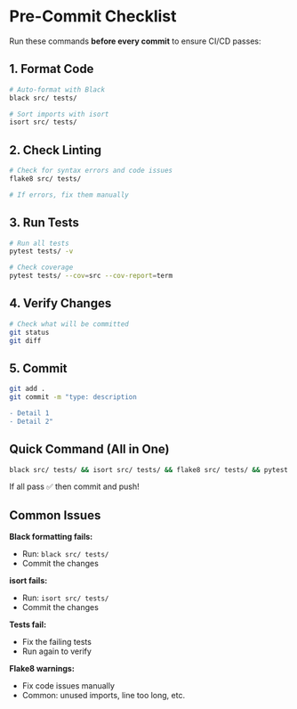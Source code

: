 # Pre-Commit Checklist

Run these commands **before every commit** to ensure CI/CD passes:

## 1. Format Code
```bash
# Auto-format with Black
black src/ tests/

# Sort imports with isort
isort src/ tests/
```

## 2. Check Linting
```bash
# Check for syntax errors and code issues
flake8 src/ tests/

# If errors, fix them manually
```

## 3. Run Tests
```bash
# Run all tests
pytest tests/ -v

# Check coverage
pytest tests/ --cov=src --cov-report=term
```

## 4. Verify Changes
```bash
# Check what will be committed
git status
git diff
```

## 5. Commit
```bash
git add .
git commit -m "type: description

- Detail 1
- Detail 2"
```

## Quick Command (All in One)
```bash
black src/ tests/ && isort src/ tests/ && flake8 src/ tests/ && pytest tests/ -v
```

If all pass ✅ then commit and push!

## Common Issues

**Black formatting fails:**
- Run: `black src/ tests/`
- Commit the changes

**isort fails:**
- Run: `isort src/ tests/`
- Commit the changes

**Tests fail:**
- Fix the failing tests
- Run again to verify

**Flake8 warnings:**
- Fix code issues manually
- Common: unused imports, line too long, etc.
